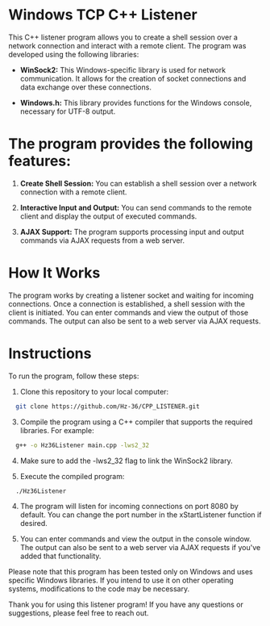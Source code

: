 # Windows TCP C++ Listener
This C++ listener program allows you to create a shell session over a network connection and interact with a remote client. The program was developed using the following libraries:

- **WinSock2:** This Windows-specific library is used for network communication. It allows for the creation of socket connections and data exchange over these connections.

- **Windows.h:** This library provides functions for the Windows console, necessary for UTF-8 output.

# The program provides the following features:
1. **Create Shell Session:** You can establish a shell session over a network connection with a remote client.

2. **Interactive Input and Output:** You can send commands to the remote client and display the output of executed commands.

3. **AJAX Support:** The program supports processing input and output commands via AJAX requests from a web server.

# How It Works
The program works by creating a listener socket and waiting for incoming connections. Once a connection is established, a shell session with the client is initiated. You can enter commands and view the output of those commands. The output can also be sent to a web server via AJAX requests.

# Instructions
To run the program, follow these steps:
1. Clone this repository to your local computer:

```bash
  git clone https://github.com/Hz-36/CPP_LISTENER.git
```

3. Compile the program using a C++ compiler that supports the required libraries. For example:

```bash
  g++ -o Hz36Listener main.cpp -lws2_32
```

4. Make sure to add the -lws2_32 flag to link the WinSock2 library.

3. Execute the compiled program:

```bash
  ./Hz36Listener
```

4. The program will listen for incoming connections on port 8080 by default. You can change the port number in the xStartListener function if desired.

5. You can enter commands and view the output in the console window. The output can also be sent to a web server via AJAX requests if you've added that functionality.

Please note that this program has been tested only on Windows and uses specific Windows libraries. If you intend to use it on other operating systems, modifications to the code may be necessary.

Thank you for using this listener program! If you have any questions or suggestions, please feel free to reach out.
